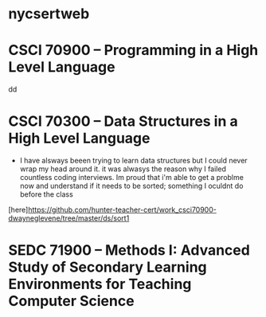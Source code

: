 # nycsertweb

# CSCI 70900 – Programming in a High Level Language

dd


# CSCI 70300 – Data Structures in a High Level Language

- I have alsways beeen trying to learn data structures but I could never wrap my head around it. it was alwasys the reason why I failed countless coding interviews. Im proud that i'm able to  get a problme now and understand if it needs to be sorted; something I oculdnt do before the class

[here]https://github.com/hunter-teacher-cert/work_csci70900-dwayneglevene/tree/master/ds/sort1


# SEDC 71900 – Methods I: Advanced Study of Secondary Learning Environments for Teaching Computer Science
